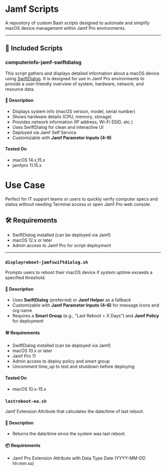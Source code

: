# Jamf Scripts

 A repository of custom Bash scripts designed to automate and simplify macOS device management within Jamf Pro environments.

---

## 📍 Included Scripts

### computerinfo-jamf-swiftdialog

This script gathers and displays detailed information about a macOS device using [SwiftDialog](https://github.com/bartreardon/swiftDialog). 
It is designed for use in Jamf Pro environments to provide a user-friendly overview of system, hardware, network, and resource data.

#### 📝 Description
- Displays system info (macOS version, model, serial number)
- Shows hardware details (CPU, memory, storage)
- Provides network information (IP address, Wi-Fi SSID, etc.)
- Uses SwiftDialog for clean and interactive UI
- Deployed via Jamf Self Service
- Customizable with **Jamf Parameter Inputs (4–9)**

#### Tested On
- macOS 	14.x,15.x
- jamfpro 	11.15.x

# Use Case
Perfect for IT support teams or users to quickly verify computer specs and status without needing Terminal access or open Jamf Pro web console.
## 🛠 Requirements
- SwiftDialog installed (can be deployed via Jamf)
- macOS 12.x or later
- Admin access to Jamf Pro for script deployment

---

### `displayreboot-jamfswiftdialog.sh`

Prompts users to reboot their macOS device if system uptime exceeds a specified threshold. 

#### 📝 Description
- Uses **SwiftDialog** (preferred) or **Jamf Helper** as a fallback
- Customizable with **Jamf Parameter Inputs (4–6)** for message icons and org name
- Requires a **Smart Group** (e.g., "Last Reboot > X Days") and **Jamf Policy** for deployment

#### 🛠 Requirements
- SwiftDialog installed (can be deployed via Jamf)
- macOS 10.x or later
- Jamf Pro 11
- Admin access to deploy policy and smart group
- Uncomment time_up to test and shutdown before deploying

#### Tested On
- macOS 10.x-15.x

### `lastreboot-ea.sh`

Jamf Extension Attribute that calculates the date/time of last reboot. 

#### 📝 Description
- Returns the date/time since the system was last reboot.

#### 📦 Requirements
- Jamf Pro Extension Attribute with Data Type Date (YYYY-MM-DD hh:mm:ss)
